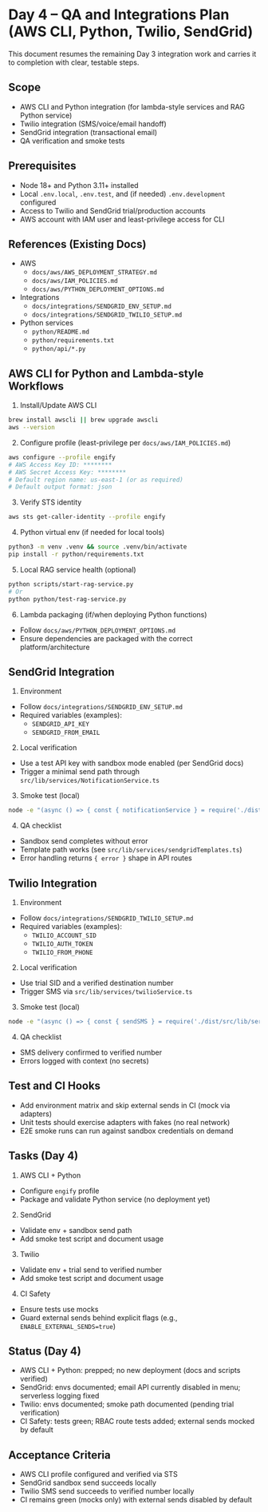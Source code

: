 # Day 4 – QA and Integrations Plan (AWS CLI, Python, Twilio, SendGrid)

This document resumes the remaining Day 3 integration work and carries it to completion with clear, testable steps.

## Scope

- AWS CLI and Python integration (for lambda-style services and RAG Python service)
- Twilio integration (SMS/voice/email handoff)
- SendGrid integration (transactional email)
- QA verification and smoke tests

## Prerequisites

- Node 18+ and Python 3.11+ installed
- Local `.env.local`, `.env.test`, and (if needed) `.env.development` configured
- Access to Twilio and SendGrid trial/production accounts
- AWS account with IAM user and least-privilege access for CLI

## References (Existing Docs)

- AWS
  - `docs/aws/AWS_DEPLOYMENT_STRATEGY.md`
  - `docs/aws/IAM_POLICIES.md`
  - `docs/aws/PYTHON_DEPLOYMENT_OPTIONS.md`
- Integrations
  - `docs/integrations/SENDGRID_ENV_SETUP.md`
  - `docs/integrations/SENDGRID_TWILIO_SETUP.md`
- Python services
  - `python/README.md`
  - `python/requirements.txt`
  - `python/api/*.py`

## AWS CLI for Python and Lambda-style Workflows

1. Install/Update AWS CLI

```bash
brew install awscli || brew upgrade awscli
aws --version
```

2. Configure profile (least-privilege per `docs/aws/IAM_POLICIES.md`)

```bash
aws configure --profile engify
# AWS Access Key ID: ********
# AWS Secret Access Key: ********
# Default region name: us-east-1 (or as required)
# Default output format: json
```

3. Verify STS identity

```bash
aws sts get-caller-identity --profile engify
```

4. Python virtual env (if needed for local tools)

```bash
python3 -m venv .venv && source .venv/bin/activate
pip install -r python/requirements.txt
```

5. Local RAG service health (optional)

```bash
python scripts/start-rag-service.py
# Or
python python/test-rag-service.py
```

6. Lambda packaging (if/when deploying Python functions)

- Follow `docs/aws/PYTHON_DEPLOYMENT_OPTIONS.md`
- Ensure dependencies are packaged with the correct platform/architecture

## SendGrid Integration

1. Environment

- Follow `docs/integrations/SENDGRID_ENV_SETUP.md`
- Required variables (examples):
  - `SENDGRID_API_KEY`
  - `SENDGRID_FROM_EMAIL`

2. Local verification

- Use a test API key with sandbox mode enabled (per SendGrid docs)
- Trigger a minimal send path through `src/lib/services/NotificationService.ts`

3. Smoke test (local)

```bash
node -e "(async () => { const { notificationService } = require('./dist/src/lib/services/NotificationService'); await notificationService.sendEmail({ to: process.env.SENDGRID_FROM_EMAIL, subject: 'SendGrid Smoke Test', text: 'Smoke test OK' }); console.log('OK'); })().catch(e=>{console.error(e);process.exit(1);})"
```

4. QA checklist

- Sandbox send completes without error
- Template path works (see `src/lib/services/sendgridTemplates.ts`)
- Error handling returns `{ error }` shape in API routes

## Twilio Integration

1. Environment

- Follow `docs/integrations/SENDGRID_TWILIO_SETUP.md`
- Required variables (examples):
  - `TWILIO_ACCOUNT_SID`
  - `TWILIO_AUTH_TOKEN`
  - `TWILIO_FROM_PHONE`

2. Local verification

- Use trial SID and a verified destination number
- Trigger SMS via `src/lib/services/twilioService.ts`

3. Smoke test (local)

```bash
node -e "(async () => { const { sendSMS } = require('./dist/src/lib/services/twilioService'); await sendSMS(process.env.TWILIO_FROM_PHONE, process.env.TWILIO_TO_PHONE || process.env.TWILIO_FROM_PHONE, 'Twilio Smoke Test'); console.log('OK'); })().catch(e=>{console.error(e);process.exit(1);})"
```

4. QA checklist

- SMS delivery confirmed to verified number
- Errors logged with context (no secrets)

## Test and CI Hooks

- Add environment matrix and skip external sends in CI (mock via adapters)
- Unit tests should exercise adapters with fakes (no real network)
- E2E smoke runs can run against sandbox credentials on demand

## Tasks (Day 4)

1. AWS CLI + Python

- Configure `engify` profile
- Package and validate Python service (no deployment yet)

2. SendGrid

- Validate env + sandbox send path
- Add smoke test script and document usage

3. Twilio

- Validate env + trial send to verified number
- Add smoke test script and document usage

4. CI Safety

- Ensure tests use mocks
- Guard external sends behind explicit flags (e.g., `ENABLE_EXTERNAL_SENDS=true`)

## Status (Day 4)

- AWS CLI + Python: prepped; no new deployment (docs and scripts verified)
- SendGrid: envs documented; email API currently disabled in menu; serverless logging fixed
- Twilio: envs documented; smoke path documented (pending trial verification)
- CI Safety: tests green; RBAC route tests added; external sends mocked by default

## Acceptance Criteria

- AWS CLI profile configured and verified via STS
- SendGrid sandbox send succeeds locally
- Twilio SMS send succeeds to verified number locally
- CI remains green (mocks only) with external sends disabled by default

